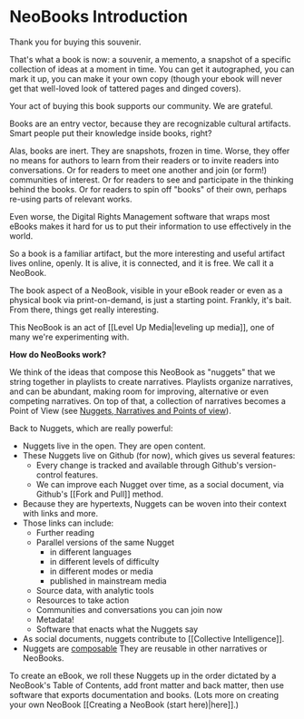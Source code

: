 # NeoBooks Introduction

Thank you for buying this souvenir. 

That's what a book is now: a souvenir, a memento, a snapshot of a specific collection of ideas at a moment in time. You can get it autographed, you can mark it up, you can make it your own copy (though your ebook will never get that well-loved look of tattered pages and dinged covers). 

Your act of buying this book supports our community. We are grateful. 

Books are an entry vector, because they are recognizable cultural artifacts. Smart people put their knowledge inside books, right? 

Alas, books are inert. They are snapshots, frozen in time. Worse, they offer no means for authors to learn from their readers or to invite readers into conversations. Or for readers to meet one another and join (or form!) communities of interest. Or for readers to see and participate in the thinking behind the books. Or for readers to spin off "books" of their own, perhaps re-using parts of relevant works. 

Even worse, the Digital Rights Management software that wraps most eBooks makes it hard for us to put their information to use effectively in the world. 

So a book is a familiar artifact, but the more interesting and useful artifact lives online, openly. It is alive, it is connected, and it is free. We call it a NeoBook. 

The book aspect of a NeoBook, visible in your eBook reader or even as a physical book via print-on-demand, is just a starting point. Frankly, it's bait. From there, things get really interesting. 

This NeoBook is an act of [[Level Up Media|leveling up media]], one of many we're experimenting with. 

**How do NeoBooks work?**

We think of the ideas that compose this NeoBook as "nuggets" that we string together in playlists to create narratives. Playlists organize narratives, and can be abundant, making room for improving, alternative or even competing narratives. On top of that, a collection of narratives becomes a Point of View (see [Nuggets, Narratives and Points of view](http://www.youtube.com/watch?v=EmId2x6JSQE&feature=related)). 

Back to Nuggets, which are really powerful: 

- Nuggets live in the open. They are open content.  
- These Nuggets live on Github (for now), which gives us several features:  
	- Every change is tracked and available through Github's version-control features.  
	- We can improve each Nugget over time, as a social document, via Github's [[Fork and Pull]] method.  
- Because they are hypertexts, Nuggets can be woven into their context with links and more.  
- Those links can include:  
	- Further reading  
	- Parallel versions of the same Nugget  
		- in different languages  
		- in different levels of difficulty  
		- in different modes or media  
		- published in mainstream media  
	- Source data, with analytic tools  
	- Resources to take action  
	- Communities and conversations you can join now  
	- Metadata!  
	- Software that enacts what the Nuggets say  
- As social documents, nuggets contribute to [[Collective Intelligence]].  
- Nuggets are [composable](https://en.wikipedia.org/wiki/Composability) They are reusable in other narratives or NeoBooks.  

To create an eBook, we roll these Nuggets up in the order dictated by a NeoBook's Table of Contents, add front matter and back matter, then use software that exports documentation and books. (Lots more on creating your own NeoBook [[Creating a NeoBook (start here)|here]].)


